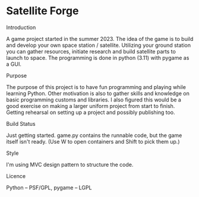 # Satellite Forge

Introduction

A game project started in the summer 2023. The idea of the game is to build and develop your own space station / satellite. Utilizing your ground station you can gather resources, initiate research and build satellite parts to launch to space. The programming is done in python (3.11) with pygame as a GUI.

Purpose

The purpose of this project is to have fun programming and playing while learning Python. Other motivation is also to gather skills and knowledge on basic programming customs and libraries. I also figured this would be a good exercise on making a larger uniform project from start to finish. Getting rehearsal on setting up a project and possibly publishing too.

Build Status

Just getting started. game.py contains the runnable code, but the game itself isn't ready. (Use W to open containers and Shift to pick them up.)

Style

I'm using MVC design pattern to structure the code.

Licence

Python – PSF/GPL, pygame – LGPL
